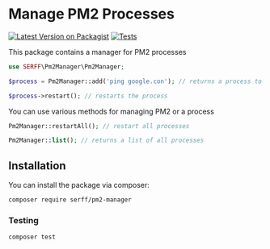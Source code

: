 # Manage PM2 Processes

[![Latest Version on Packagist](https://img.shields.io/packagist/v/serff/pm2-manager.svg?style=flat-square)](https://packagist.org/packages/serff/pm2-manager)
[![Tests](https://github.com/SERFF/Pm2Manager/actions/workflows/tests.yml/badge.svg)](https://github.com/SERFF/Pm2Manager/actions/workflows/tests.yml)

This package contains a manager for PM2 processes

```php
use SERFF\Pm2Manager\Pm2Manager;

$process = Pm2Manager::add('ping google.con'); // returns a process to handle

$process->restart(); // restarts the process
```

You can use various methods for managing PM2 or a process

```php
Pm2Manager::restartAll(); // restart all processes

Pm2Manager::list(); // returns a list of all processes
```

## Installation

You can install the package via composer:

```bash
composer require serff/pm2-manager
```

### Testing

``` bash
composer test
```
